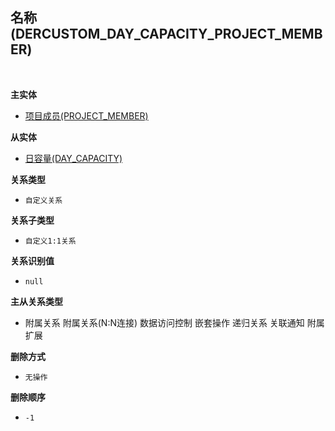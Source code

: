 ## 名称(DERCUSTOM_DAY_CAPACITY_PROJECT_MEMBER) <!-- {docsify-ignore-all} -->



<br>
<p class="panel-title"><b>主实体</b></p>

* [项目成员(PROJECT_MEMBER)](module/ProjMgmt/project_member)

<p class="panel-title"><b>从实体</b></p>

* [日容量(DAY_CAPACITY)](module/ProjMgmt/day_capacity)

<p class="panel-title"><b>关系类型</b></p>

* `自定义关系`

<p class="panel-title"><b>关系子类型</b></p>

* `自定义1:1关系`

<p class="panel-title"><b>关系识别值</b></p>

* `null`

<p class="panel-title"><b>主从关系类型</b></p>

* <i class="fa fa-square"/></i> 附属关系 <i class="fa fa-square"/></i> 附属关系(N:N连接) <i class="fa fa-square"/></i> 数据访问控制 <i class="fa fa-square"/></i> 嵌套操作 <i class="fa fa-square"/></i> 递归关系 <i class="fa fa-square"/></i> 关联通知 <i class="fa fa-square"/></i> 附属扩展

<p class="panel-title"><b>删除方式</b></p>

* `无操作`

<p class="panel-title"><b>删除顺序</b></p>

* `-1`
